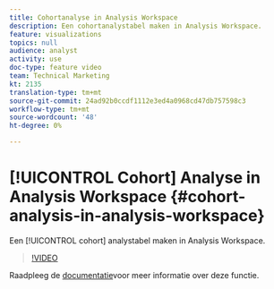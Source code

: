 ```yaml
---
title: Cohortanalyse in Analysis Workspace
description: Een cohortanalystabel maken in Analysis Workspace.
feature: visualizations
topics: null
audience: analyst
activity: use
doc-type: feature video
team: Technical Marketing
kt: 2135
translation-type: tm+mt
source-git-commit: 24ad92b0ccdf1112e3ed4a0968cd47db757598c3
workflow-type: tm+mt
source-wordcount: '48'
ht-degree: 0%

---
```



# [!UICONTROL Cohort] Analyse in Analysis Workspace {#cohort-analysis-in-analysis-workspace}

Een [!UICONTROL cohort] analystabel maken in Analysis Workspace.

>[!VIDEO](https://video.tv.adobe.com/v/23990/?quality=12)

Raadpleeg de [documentatie](https://marketing.adobe.com/resources/help/en_US/analytics/analysis-workspace/cohort_analysis.html)voor meer informatie over deze functie.
